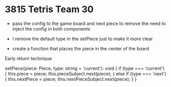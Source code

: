# 3815 Tetris Team 30


- pass the config to the game board and next piece to remove the need to inject the config in both components
- I remove the default type in the setPiece just to make it more clear


- create a function that places the piece in the center of the board



Early return technique

   setPiece(piece: Piece, type: string = 'current'): void {
        if (type === 'current') {
            this.piece = piece;
            this.pieceSubject.next(piece);
        } else if (type === 'next') {
            this.nextPiece = piece;
            this.nextPieceSubject.next(piece);
        }
    }
